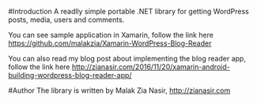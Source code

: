 #Introduction
A readlly simple portable .NET library for getting WordPress posts, media, users and comments.

You can see sample application in Xamarin, follow the link here https://github.com/malakzia/Xamarin-WordPress-Blog-Reader

You can also read my blog post about implementing the blog reader app, follow the link here http://zianasir.com/2016/11/20/xamarin-android-building-wordpress-blog-reader-app/

#Author
The library is written by Malak Zia Nasir, 
http://zianasir.com
